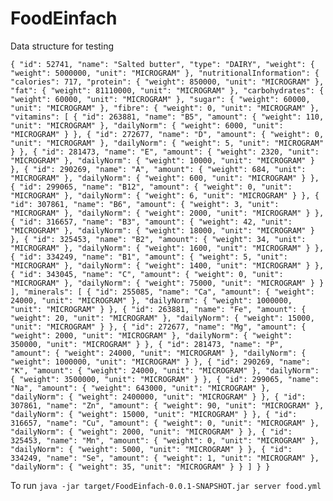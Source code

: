 # FoodEinfach
Data structure for testing

`{
 	"id": 52741,
 	"name": "Salted butter",
 	"type": "DAIRY",
 	"weight": {
 		"weight": 5000000,
 		"unit": "MICROGRAM"
 	},
 	"nutritionalInformation": {
 		"calories": 717,
 		"protein": {
 			"weight": 850000,
 			"unit": "MICROGRAM"
 		},
 		"fat": {
 			"weight": 81110000,
 			"unit": "MICROGRAM"
 		},
 		"carbohydrates": {
 			"weight": 60000,
 			"unit": "MICROGRAM"
 		},
 		"sugar": {
 			"weight": 60000,
 			"unit": "MICROGRAM"
 		},
 		"fibre": {
 			"weight": 0,
 			"unit": "MICROGRAM"
 		},
 		"vitamins": [
 			{
 				"id": 263881,
 				"name": "B5",
 				"amount": {
 					"weight": 110,
 					"unit": "MICROGRAM"
 				},
 				"dailyNorm": {
 					"weight": 6000,
 					"unit": "MICROGRAM"
 				}
 			},
 			{
 				"id": 272677,
 				"name": "D",
 				"amount": {
 					"weight": 0,
 					"unit": "MICROGRAM"
 				},
 				"dailyNorm": {
 					"weight": 5,
 					"unit": "MICROGRAM"
 				}
 			},
 			{
 				"id": 281473,
 				"name": "E",
 				"amount": {
 					"weight": 2320,
 					"unit": "MICROGRAM"
 				},
 				"dailyNorm": {
 					"weight": 10000,
 					"unit": "MICROGRAM"
 				}
 			},
 			{
 				"id": 290269,
 				"name": "A",
 				"amount": {
 					"weight": 684,
 					"unit": "MICROGRAM"
 				},
 				"dailyNorm": {
 					"weight": 600,
 					"unit": "MICROGRAM"
 				}
 			},
 			{
 				"id": 299065,
 				"name": "B12",
 				"amount": {
 					"weight": 0,
 					"unit": "MICROGRAM"
 				},
 				"dailyNorm": {
 					"weight": 6,
 					"unit": "MICROGRAM"
 				}
 			},
 			{
 				"id": 307861,
 				"name": "B6",
 				"amount": {
 					"weight": 3,
 					"unit": "MICROGRAM"
 				},
 				"dailyNorm": {
 					"weight": 2000,
 					"unit": "MICROGRAM"
 				}
 			},
 			{
 				"id": 316657,
 				"name": "B3",
 				"amount": {
 					"weight": 42,
 					"unit": "MICROGRAM"
 				},
 				"dailyNorm": {
 					"weight": 18000,
 					"unit": "MICROGRAM"
 				}
 			},
 			{
 				"id": 325453,
 				"name": "B2",
 				"amount": {
 					"weight": 34,
 					"unit": "MICROGRAM"
 				},
 				"dailyNorm": {
 					"weight": 1600,
 					"unit": "MICROGRAM"
 				}
 			},
 			{
 				"id": 334249,
 				"name": "B1",
 				"amount": {
 					"weight": 5,
 					"unit": "MICROGRAM"
 				},
 				"dailyNorm": {
 					"weight": 1400,
 					"unit": "MICROGRAM"
 				}
 			},
 			{
 				"id": 343045,
 				"name": "C",
 				"amount": {
 					"weight": 0,
 					"unit": "MICROGRAM"
 				},
 				"dailyNorm": {
 					"weight": 75000,
 					"unit": "MICROGRAM"
 				}
 			}
 		],
 		"minerals": [
 			{
 				"id": 255085,
 				"name": "Ca",
 				"amount": {
 					"weight": 24000,
 					"unit": "MICROGRAM"
 				},
 				"dailyNorm": {
 					"weight": 1000000,
 					"unit": "MICROGRAM"
 				}
 			},
 			{
 				"id": 263881,
 				"name": "Fe",
 				"amount": {
 					"weight": 20,
 					"unit": "MICROGRAM"
 				},
 				"dailyNorm": {
 					"weight": 15000,
 					"unit": "MICROGRAM"
 				}
 			},
 			{
 				"id": 272677,
 				"name": "Mg",
 				"amount": {
 					"weight": 2000,
 					"unit": "MICROGRAM"
 				},
 				"dailyNorm": {
 					"weight": 350000,
 					"unit": "MICROGRAM"
 				}
 			},
 			{
 				"id": 281473,
 				"name": "P",
 				"amount": {
 					"weight": 24000,
 					"unit": "MICROGRAM"
 				},
 				"dailyNorm": {
 					"weight": 1000000,
 					"unit": "MICROGRAM"
 				}
 			},
 			{
 				"id": 290269,
 				"name": "K",
 				"amount": {
 					"weight": 24000,
 					"unit": "MICROGRAM"
 				},
 				"dailyNorm": {
 					"weight": 3500000,
 					"unit": "MICROGRAM"
 				}
 			},
 			{
 				"id": 299065,
 				"name": "Na",
 				"amount": {
 					"weight": 643000,
 					"unit": "MICROGRAM"
 				},
 				"dailyNorm": {
 					"weight": 2400000,
 					"unit": "MICROGRAM"
 				}
 			},
 			{
 				"id": 307861,
 				"name": "Zn",
 				"amount": {
 					"weight": 90,
 					"unit": "MICROGRAM"
 				},
 				"dailyNorm": {
 					"weight": 15000,
 					"unit": "MICROGRAM"
 				}
 			},
 			{
 				"id": 316657,
 				"name": "Cu",
 				"amount": {
 					"weight": 0,
 					"unit": "MICROGRAM"
 				},
 				"dailyNorm": {
 					"weight": 2000,
 					"unit": "MICROGRAM"
 				}
 			},
 			{
 				"id": 325453,
 				"name": "Mn",
 				"amount": {
 					"weight": 0,
 					"unit": "MICROGRAM"
 				},
 				"dailyNorm": {
 					"weight": 5000,
 					"unit": "MICROGRAM"
 				}
 			},
 			{
 				"id": 334249,
 				"name": "Se",
 				"amount": {
 					"weight": 1,
 					"unit": "MICROGRAM"
 				},
 				"dailyNorm": {
 					"weight": 35,
 					"unit": "MICROGRAM"
 				}
 			}
 		]
 	}
 }`


To run
`java -jar target/FoodEinfach-0.0.1-SNAPSHOT.jar server food.yml`